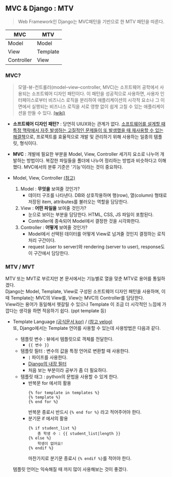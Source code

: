 ## MVC & Django : MTV
> Web Framework인 Django는 MVC패턴을 기반으로 한 MTV 패턴을 따른다.

<center>

|MVC|MTV|
|-|-|
|Model|Model|
|View|Template|
|Controller|View|

</center>

### MVC?
> 모델-뷰-컨트롤러(model–view–controller, MVC)는 소프트웨어 공학에서 사용되는 소프트웨어 디자인 패턴이다. 이 패턴을 성공적으로 사용하면, 사용자 인터페이스로부터 비즈니스 로직을 분리하여 애플리케이션의 시각적 요소나 그 이면에서 실행되는 비즈니스 로직을 서로 영향 없이 쉽게 고칠 수 있는 애플리케이션을 만들 수 있다. [(wiki)](https://ko.wikipedia.org/wiki/%EB%AA%A8%EB%8D%B8-%EB%B7%B0-%EC%BB%A8%ED%8A%B8%EB%A1%A4%EB%9F%AC)

- **소프트웨어 디자인 패턴?** : 당연히 UIUX와는 관계가 없다. [소프트웨어를 설계할 때 특정 맥락에서 자주 발생하는 고질적인 문제들이 또 발생했을 때 재사용할 수 있는 해결책](https://gmlwjd9405.github.io/2018/07/06/design-pattern.html)으로, 프로젝트를 효율적으로 개발 및 관리하기 위해 사용하는 일종의 템플릿, 형식이다.
- **MVC** : 개발에 필요한 부분을 Model, View, Controller 세가지 요소로 나누어 개발하는 방법이다. 복잡한 파일들을 폴더에 나누어 정리하는 방법과 비슷하다고 이해했다. MVC에서의 분류 기준은 '기능'이라는 것이 중요하다.


- Model, View, Controller [(참고)](https://medium.com/@jang.wangsu/%EB%94%94%EC%9E%90%EC%9D%B8%ED%8C%A8%ED%84%B4-mvc-%ED%8C%A8%ED%84%B4%EC%9D%B4%EB%9E%80-1d74fac6e256)
    1. Model : **무엇을** 보여줄 것인가?
        - 데이터 구조를 나타낸다. DB와 상호작용하며 행(row), 열(column) 형태로 저장된 item, attributes를 불러오는 역할을 담당한다.
    2. View : **어떤 파일을** 보여줄 것인가?
        - 눈으로 보이는 부분을 담당한다. HTML, CSS, JS 파일이 포함된다.
        - Controller에 종속되어 Model에서 결정한 것을 시각화한다.
    3. Controller : **어떻게** 보여줄 것인가?
        - Model에서 선택된 데이터를 어떻게 View로 넘겨줄 것인지 결정하는 로직 처리 구간이다.
        - request (user to server)와 rendering (server to user), response도 이 구간에서 담당한다.

### MTV / MVT
MTV 또는 MVT로 부르지만 본 문서에서는 기능별로 열을 맞춘 MTV로 용어를 통일하겠다.  
Django는 Model, Template, View로 구성된 소프트웨어 디자인 패턴을 사용하며, 이 때 Template는 MVC의 View를, View는 MVC의 Controller를 담당한다.  
View라는 용어가 동일해서 헷갈릴 수 있으나 Template 이 조금 더 시각적인 느낌에 가깝다는 생각을 하면 적응하기 쉽다. (ppt template 등)  

- Template Language [(공식문서 kor)](https://django-doc-test-kor.readthedocs.io/en/old_master/topics/templates.html#template-inheritance) / [(참고 velog)](https://velog.io/@hidaehyunlee/Django-%ED%85%9C%ED%94%8C%EB%A6%BF-%EC%96%B8%EC%96%B4)  
    또, Django에서는 Template 언어를 사용할 수 있는데 사용방법은 다음과 같다.
    - 템플릿 변수 : 뷰에서 템플릿으로 객체를 전달한다. 
        - `{{ 변수 }}`
    - 템플릿 필터 : 변수의 값을 특정 언어로 변환할 때 사용한다.
        - `|` 파이프를 사용한다. 
        - [Django의 내장 필터](https://django-doc-test-kor.readthedocs.io/en/old_master/ref/templates/builtins.html#ref-templates-builtins-filters)
        - 처음 보는 부분이라 공부가 좀 더 필요하다.
    - 템플릿 태그 : python의 문법을 사용할 수 있게 한다.
        - 반복문 for 에서의 활용
            ```django
            {% for template in templates %} 
            {% template %} 
            {% end for %}
            ```
            반복문 종료시 반드시 `{% end for %}` 라고 적어주어야 한다.
        - 분기문 if 에서의 활용
            ```django
            {% if student_list %}
                총 학생 수 : {{ student_list|length }}
            {% else %}
                학생이 없어요!
            {% endif %}
            ```
            마찬가지로 분기문 종료시 `{% endif %}`를 적어야 한다.
    
    템플릿 언어는 익숙해질 때 까지 많이 사용해보는 것이 좋겠다.
